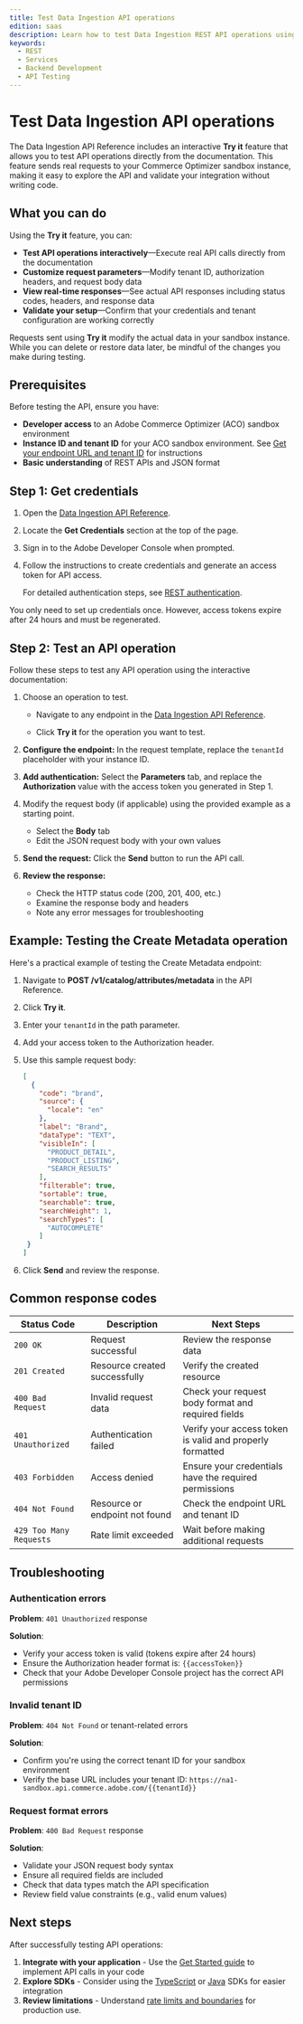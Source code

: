 ```yaml
---
title: Test Data Ingestion API operations
edition: saas
description: Learn how to test Data Ingestion REST API operations using the interactive Try It feature in the API Reference documentation
keywords:
  - REST
  - Services
  - Backend Development
  - API Testing
---
```


# Test Data Ingestion API operations

The Data Ingestion API Reference includes an interactive **Try it** feature that allows you to test API operations directly from the documentation. This feature sends real requests to your Commerce Optimizer sandbox instance, making it easy to explore the API and validate your integration without writing code.

## What you can do

Using the **Try it** feature, you can:

- **Test API operations interactively**—Execute real API calls directly from the documentation
- **Customize request parameters**—Modify tenant ID, authorization headers, and request body data
- **View real-time responses**—See actual API responses including status codes, headers, and response data
- **Validate your setup**—Confirm that your credentials and tenant configuration are working correctly

<InlineAlert variant="warning" slots="text" />

Requests sent using **Try it** modify the actual data in your sandbox instance. While you can delete or restore data later, be mindful of the changes you make during testing.

## Prerequisites

Before testing the API, ensure you have:

- **Developer access** to an Adobe Commerce Optimizer (ACO) sandbox environment
- **Instance ID and tenant ID** for your ACO sandbox environment. See [Get your endpoint URL and tenant ID](using-the-api.md#get-your-endpoint-url-and-tenant-id) for instructions
- **Basic understanding** of REST APIs and JSON format

## Step 1: Get credentials

1. Open the [Data Ingestion API Reference](https://developer.adobe.com/commerce/services/reference/rest/).

2. Locate the **Get Credentials** section at the top of the page.

3. Sign in to the Adobe Developer Console when prompted.

4. Follow the instructions to create credentials and generate an access token for API access.

   For detailed authentication steps, see [REST authentication](authentication.md).

<InlineAlert variant="info" slots="text" />

You only need to set up credentials once. However, access tokens expire after 24 hours and must be regenerated.

## Step 2: Test an API operation

Follow these steps to test any API operation using the interactive documentation:

1. Choose an operation to test.

   - Navigate to any endpoint in the [Data Ingestion API Reference](https://developer.adobe.com/commerce/services/reference/rest/).

   - Click **Try it** for the operation you want to test.

2.  **Configure the endpoint:** In the request template, replace the `tenantId` placeholder with your instance ID.

1. **Add authentication:** Select the **Parameters** tab, and replace the **Authorization** value with the  access token you generated in Step 1.

1. Modify the request body (if applicable) using the provided example as a starting point.

   - Select the **Body** tab
   - Edit the JSON request body with your own values

1. **Send the request:** Click the **Send** button to run the API call.

1. **Review the response:**
   - Check the HTTP status code (200, 201, 400, etc.)
   - Examine the response body and headers
   - Note any error messages for troubleshooting

## Example: Testing the Create Metadata operation

Here's a practical example of testing the Create Metadata endpoint:

1. Navigate to **POST /v1/catalog/attributes/metadata** in the API Reference.
2. Click **Try it**.
3. Enter your `tenantId` in the path parameter.
4. Add your access token to the Authorization header.
5. Use this sample request body:

   ```json
   [
     {
       "code": "brand",
       "source": {
         "locale": "en"
       },
       "label": "Brand",
       "dataType": "TEXT",
       "visibleIn": [
         "PRODUCT_DETAIL",
         "PRODUCT_LISTING",
         "SEARCH_RESULTS"
       ],
       "filterable": true,
       "sortable": true,
       "searchable": true,
       "searchWeight": 1,
       "searchTypes": [
         "AUTOCOMPLETE"
       ]
    }
   ]
   ```

6. Click **Send** and review the response.

## Common response codes

| Status Code | Description | Next Steps |
|-------------|-------------|------------|
| `200 OK` | Request successful | Review the response data |
| `201 Created` | Resource created successfully | Verify the created resource |
| `400 Bad Request` | Invalid request data | Check your request body format and required fields |
| `401 Unauthorized` | Authentication failed | Verify your access token is valid and properly formatted |
| `403 Forbidden` | Access denied | Ensure your credentials have the required permissions |
| `404 Not Found` | Resource or endpoint not found | Check the endpoint URL and tenant ID |
| `429 Too Many Requests` | Rate limit exceeded | Wait before making additional requests |

## Troubleshooting

### Authentication errors

**Problem**: `401 Unauthorized` response

**Solution**:

- Verify your access token is valid (tokens expire after 24 hours)
- Ensure the Authorization header format is: `{{accessToken}}`
- Check that your Adobe Developer Console project has the correct API permissions

### Invalid tenant ID

**Problem**: `404 Not Found` or tenant-related errors

**Solution**:

- Confirm you're using the correct tenant ID for your sandbox environment
- Verify the base URL includes your tenant ID: `https://na1-sandbox.api.commerce.adobe.com/{{tenantId}}`

### Request format errors

**Problem**: `400 Bad Request` response

**Solution**:

- Validate your JSON request body syntax
- Ensure all required fields are included
- Check that data types match the API specification
- Review field value constraints (e.g., valid enum values)

## Next steps

After successfully testing API operations:

1. **Integrate with your application** - Use the [Get Started guide](using-the-api.md) to implement API calls in your code
3. **Explore SDKs** - Consider using the [TypeScript](https://github.com/adobe-commerce/aco-ts-sdk) or [Java](https://github.com/adobe-commerce/aco-java-sdk) SDKs for easier integration
4. **Review limitations** - Understand [rate limits and boundaries](using-the-api.md#limitations) for production use.
